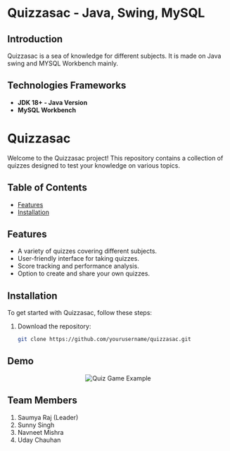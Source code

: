 <!--Project Name-->
<h1>Quizzasac - Java, Swing, MySQL</h1>

<!--Introduction-->
<h2>Introduction</h2>
Quizzasac is a sea of knowledge for different subjects. It is made on Java swing and MYSQL Workbench mainly.

<!--Technologies/Frameworks-->
<h2>Technologies Frameworks</h2>
<ul>
  <li><b>JDK 18+ - Java Version</b></li>
  <li><b>MySQL Workbench</b></li>
</ul>

<!--Features-->
# Quizzasac

Welcome to the Quizzasac project! This repository contains a collection of quizzes designed to test your knowledge on various topics. 

## Table of Contents

- [Features](#features)
- [Installation](#installation)

## Features

- A variety of quizzes covering different subjects.
- User-friendly interface for taking quizzes.
- Score tracking and performance analysis.
- Option to create and share your own quizzes.

## Installation

To get started with Quizzasac, follow these steps:

1. Download the repository:
   ```bash
   git clone https://github.com/yourusername/quizzasac.git

## Demo
<p align="center">
  <img src="https://github.com/curadProgrammer/Java-Swing-MySQL-Quiz-Game/blob/main/quiz_gmae.gif" alt="Quiz Game Example">
</p>

## Team Members
1. Saumya Raj (Leader)
2. Sunny Singh
3. Navneet Mishra
4. Uday Chauhan





